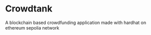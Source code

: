# Crowdtank

A blockchain based crowdfunding application made with hardhat on ethereum sepolia network
